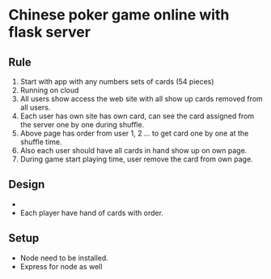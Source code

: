 # Chinese poker game online with flask server

## Rule
1. Start with app with any numbers sets of cards (54 pieces)
2. Running on cloud
3. All users show access the web site with all show up cards removed from all users.
4. Each user has own site has own card, can see the card assigned from the server one by one during shuffle.  
5. Above page has order from user 1, 2 ... to get card one by one at the shuffle time.
6. Also each user should have all cards in hand show up on own page.
7. During game start playing time, user remove the card from own page.

## Design 
- 
- Each player have hand of cards with order.

## Setup
- Node need to be installed.
- Express for node as well
